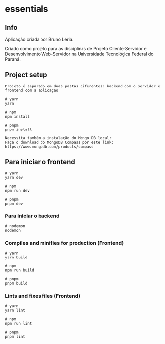 # essentials

## Info

Aplicação criada por Bruno Leria.

Criado como projeto para as
disciplinas de Projeto Cliente-Servidor e Desenvolvimento Web-Servidor na Universidade Tecnológica Federal do
Paraná.

## Project setup

```
Projeto é separado em duas pastas diferentes: backend com o servidor e frontend com a aplicaçao

# yarn
yarn

# npm
npm install

# pnpm
pnpm install

Necessita também a instalação do Mongo DB local:
Faça o download do MongoDB Compass por este link: https://www.mongodb.com/products/compass

```

## Para iniciar o frontend

```
# yarn
yarn dev

# npm
npm run dev

# pnpm
pnpm dev
```

### Para iniciar o backend

```
# nodemon
nodemon

```

### Compiles and minifies for production (Frontend)

```
# yarn
yarn build

# npm
npm run build

# pnpm
pnpm build
```

### Lints and fixes files (Frontend)

```
# yarn
yarn lint

# npm
npm run lint

# pnpm
pnpm lint
```
